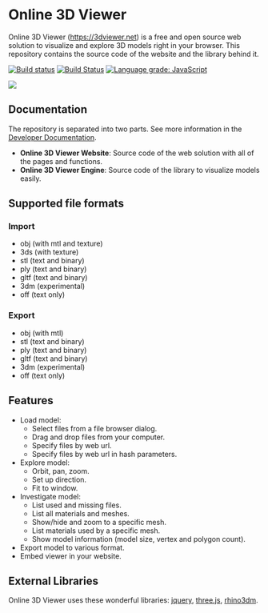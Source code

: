 # Online 3D Viewer

Online 3D Viewer (https://3dviewer.net) is a free and open source web solution to visualize and explore 3D models right in your browser. This repository contains the source code of the website and the library behind it.

[![Build status](https://ci.appveyor.com/api/projects/status/exypq43a8kjby5n0?svg=true)](https://ci.appveyor.com/project/kovacsv/online3dviewer)
[![Build Status](https://travis-ci.com/kovacsv/Online3DViewer.svg?branch=master)](https://travis-ci.com/kovacsv/Online3DViewer)
[![Language grade: JavaScript](https://img.shields.io/lgtm/grade/javascript/g/kovacsv/Online3DViewer.svg?logo=lgtm&logoWidth=18)](https://lgtm.com/projects/g/kovacsv/Online3DViewer/context:javascript)

<kbd>
  <img src="https://user-images.githubusercontent.com/2034315/120069776-f183d980-c087-11eb-8948-f51a44e0579c.png">
</kbd>

## Documentation

The repository is separated into two parts. See more information in the [Developer Documentation](https://github.com/kovacsv/Online3DViewer/wiki).

* **Online 3D Viewer Website**: Source code of the web solution with all of the pages and functions.
* **Online 3D Viewer Engine**: Source code of the library to visualize models easily.

## Supported file formats

### Import

- obj (with mtl and texture)
- 3ds (with texture)
- stl (text and binary)
- ply (text and binary)
- gltf (text and binary)
- 3dm (experimental)
- off (text only)

### Export

- obj (with mtl)
- stl (text and binary)
- ply (text and binary)
- gltf (text and binary)
- 3dm (experimental)
- off (text only)

## Features

- Load model:
  - Select files from a file browser dialog.
  - Drag and drop files from your computer.
  - Specify files by web url.
  - Specify files by web url in hash parameters.
- Explore model:
  - Orbit, pan, zoom.
  - Set up direction.
  - Fit to window.
- Investigate model:
  - List used and missing files.
  - List all materials and meshes.
  - Show/hide and zoom to a specific mesh.
  - List materials used by a specific mesh.
  - Show model information (model size, vertex and polygon count).
- Export model to various format.
- Embed viewer in your website.

## External Libraries

Online 3D Viewer uses these wonderful libraries: [jquery](https://github.com/jquery/jquery), [three.js](https://github.com/mrdoob/three.js), [rhino3dm](https://github.com/mcneel/rhino3dm).
